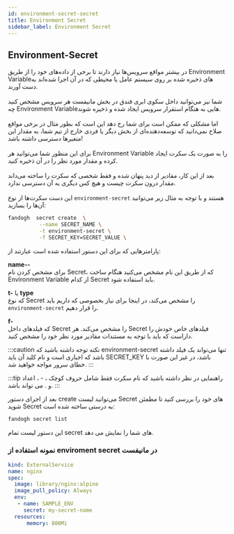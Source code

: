 ```yaml
---
id: environment-secret-secret
title: Environment Secret
sidebar_label: Environment Secret
---
```

## Environment-Secret

در بیشتر مواقع سرویس‌ها نیاز دارند تا برخی از داده‌های خود را از طریق Environment Variableهای ذخیره شده بر روی سیستم عامل یا محیطی که در آن اجرا شده‌اند به دست آورند.<br/><br/>
شما نیز می‌توانید داخل سکوی ابری فندق در بخش مانیفست هر سرویس مشخص کنید چه Environment Variableهایی به هنگام استقرار سرویس ایجاد شده و ذخیره شوند.<br/><br/>
اما مشکلی که ممکن است برای شما رخ دهد این است که بطور مثال در برخی مواقع صلاح نمی‌دانید که توسعه‌دهنده‌ای از بخش دیگر یا فردی خارج از تیم شما، به مقدار این متغیرها دسترسی داشته باشد!<br/><br/>
برای این منظور شما می‌توانید هر Environment Variable را به صورت یک سکرت ایجاد کرده و مقدار مورد نظر را در آن ذخیره کنید.<br/><br/>
 بعد از این کار، مقادیر از دید پنهان شده و فقط شخصی که سکرت را ساخته می‌داند مقدار درون سکرت چیست و هیچ کس دیگری به آن دسترسی ندارد.<br/><br/>
این دست سکرت‌ها از نوع `environment-secret` هستند و با توجه به مثال زیر می‌توانید آن‌ها را بسازید:

```bash
fandogh  secret create  \
          --name SECRET_NAME \
          -t environment-secret \
          -f SECRET_KEY=SECRET_VALUE \
```

پارامتر‌هایی که برای این دستور استفاده شده است عبارتند از:

**name--**<br/>
برای مشخص کردن نام Secret، که از طریق این نام مشخص می‌کنید هنگام ساخت Environment Variable از کدام Secret باید استفاده شود.

**t-** یا **type**<br/>
که نوع Secret را مشخص می‌کند، در اینجا برای نیاز بخصوصی که داریم باید `environment-secret` را قرار دهیم.

**f-**<br/>
که فیلد‌های داخل Secret را مشخص می‌کند. هر Secret فیلد‌های خاص خودش را داراست که باید با توجه به مستندات مقادیر مورد نظر خود را مشخص کنید.

:::caution نکته
توجه داشته باشید که environment-secret تنها می‌تواند یک فیلد داشته باشد که اجباری است و نام کلید آن باید SECRET_KEY باشد، در غیر این صورت با خطای سرور مواجه خواهید شد.
:::

:::tip راهنمایی
در نظر داشته باشید که نام سکرت فقط شامل حروف کوچک ، - ، اعداد و . می تواند باشد. 
:::
 
بعد از اجرای دستور create می‌توانید لیست Secret های خود را بررسی کنید تا مطمئن شوید Secret به درستی ساخته شده است:

```bash
fandogh secret list
```

این دستور لیست تمام secret های شما را نمایش می دهد.

### نمونه استفاده از enviroment secret در مانیفست

```yaml title="svc_deployment.yml"
kind: ExternalService
name: nginx
spec:
  image: library/nginx:alpine
  image_pull_policy: Always
  env:
   - name: SAMPLE_ENV
     secret: my-secret-name
  resources:
      memory: 800Mi
```
